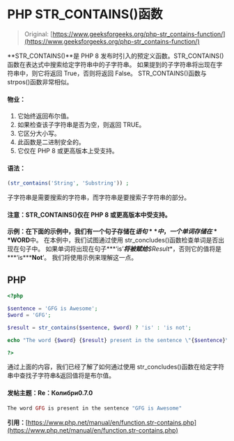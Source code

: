 # PHP STR_CONTAINS()函数

> Original: [https://www.geeksforgeeks.org/php-str_contains-function/](https://www.geeksforgeeks.org/php-str_contains-function/)

**STR_CONTAINS()**是 PHP 8 发布时引入的预定义函数。STR_CONTAINS()函数在表达式中搜索给定字符串中的子字符串。 如果提到的子字符串将出现在字符串中，则它将返回 True，否则将返回 False。 STR_CONTAINS()函数与 strpos()函数非常相似。

#### 物业：

1.  它始终返回布尔值。
2.  如果检查该子字符串是否为空，则返回 TRUE。
3.  它区分大小写。
4.  此函数是二进制安全的。
5.  它仅在 PHP 8 或更高版本上受支持。

#### 语法：

```php
(str_contains('String', 'Substring')) ;
```

子字符串是需要搜索的字符串，而字符串是要搜索子字符串的部分。

#### 注意：STR_CONTAINS()仅在 PHP 8 或更高版本中受支持。

**示例：**在下面的示例中，我们有一个句子存储在**$语句**中，一个单词存储在**$WORD**中。 在本例中，我们试图通过使用 str_concludes()函数检查单词是否出现在句子中。 如果单词将出现在句子***‘is’***将被赋给**$Result**，否则它的值将是***‘is*****Not**’。 我们将使用示例来理解这一点。

## PHP

```php
<?php

$sentence = 'GFG is Awesome';
$word = 'GFG';

$result = str_contains($sentence, $word) ? 'is' : 'is not';

echo "The word {$word} {$result} present in the sentence \"{$sentence}\" ";

?>
```

通过上面的内容，我们已经了解了如何通过使用 str_concludes()函数在给定字符串中查找子字符串&返回值将是布尔值。

#### 发帖主题：Re：Колибри0.7.0

```php
The word GFG is present in the sentence "GFG is Awesome"
```

**引用：**[https://www.php.net/manual/en/function.str-contains.php](https://www.php.net/manual/en/function.str-contains.php)